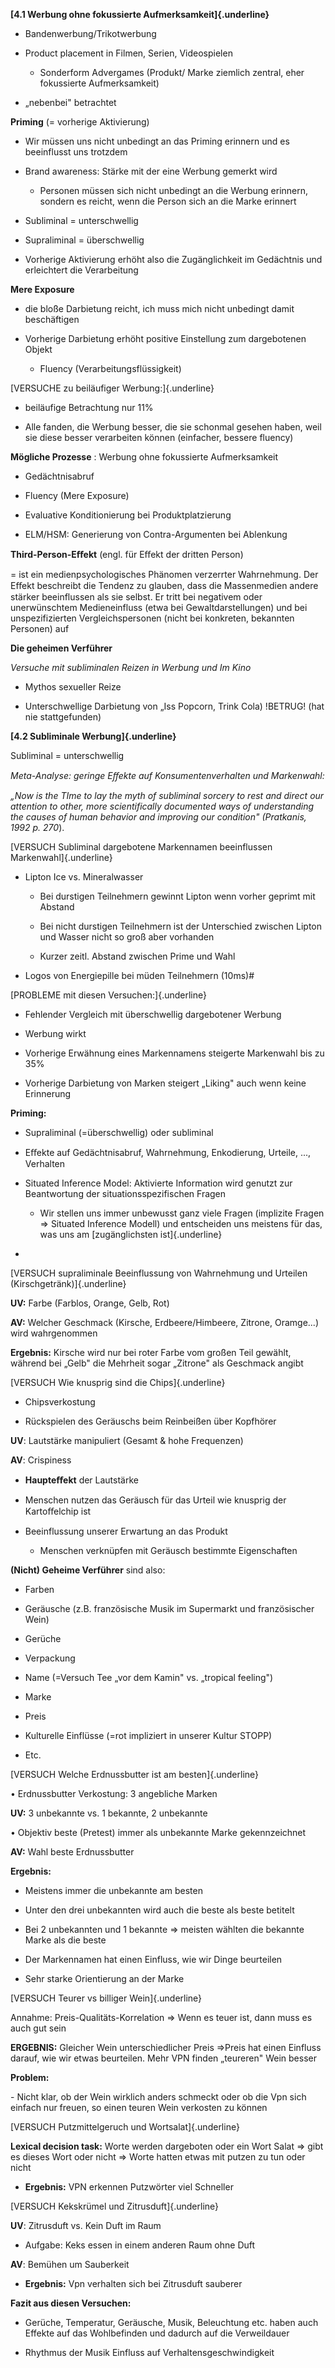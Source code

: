 **[4.1 Werbung ohne fokussierte Aufmerksamkeit]{.underline}**

-   Bandenwerbung/Trikotwerbung

-   Product placement in Filmen, Serien, Videospielen

    -   Sonderform Advergames (Produkt/ Marke ziemlich zentral, eher
        fokussierte Aufmerksamkeit)

-   „nebenbei" betrachtet

**Priming** (= vorherige Aktivierung)

-   Wir müssen uns nicht unbedingt an das Priming erinnern und es
    beeinflusst uns trotzdem

-   Brand awareness: Stärke mit der eine Werbung gemerkt wird

    -   Personen müssen sich nicht unbedingt an die Werbung erinnern,
        sondern es reicht, wenn die Person sich an die Marke erinnert

-   Subliminal = unterschwellig

-   Supraliminal = überschwellig

<!-- -->

-   Vorherige Aktivierung erhöht also die Zugänglichkeit im Gedächtnis
    und erleichtert die Verarbeitung

**Mere Exposure**

-   die bloße Darbietung reicht, ich muss mich nicht unbedingt damit
    beschäftigen

-   Vorherige Darbietung erhöht positive Einstellung zum dargebotenen
    Objekt

    -   Fluency (Verarbeitungsflüssigkeit)

[VERSUCHE zu beiläufiger Werbung:]{.underline}

-   beiläufige Betrachtung nur 11%

-   Alle fanden, die Werbung besser, die sie schonmal gesehen haben,
    weil sie diese besser verarbeiten können (einfacher, bessere
    fluency)

**Mögliche Prozesse** : Werbung ohne fokussierte Aufmerksamkeit

-   Gedächtnisabruf

-   Fluency (Mere Exposure)

-   Evaluative Konditionierung bei Produktplatzierung

<!-- -->

-   ELM/HSM: Generierung von Contra-Argumenten bei Ablenkung

**Third-Person-Eﬀekt** (engl. für Eﬀekt der dritten Person)

= ist ein medienpsychologisches Phänomen verzerrter Wahrnehmung. Der
Eﬀekt beschreibt die Tendenz zu glauben, dass die Massenmedien andere
stärker beeinflussen als sie selbst. Er tritt bei negativem oder
unerwünschtem Medieneinfluss (etwa bei Gewaltdarstellungen) und bei
unspezifizierten Vergleichspersonen (nicht bei konkreten, bekannten
Personen) auf

**Die geheimen Verführer**

*Versuche mit subliminalen Reizen in Werbung und Im Kino*

-   Mythos sexueller Reize

-   Unterschwellige Darbietung von „Iss Popcorn, Trink Cola) !BETRUG!
    (hat nie stattgefunden)

**[4.2 Subliminale Werbung]{.underline}**

Subliminal = unterschwellig

*Meta-Analyse: geringe Eﬀekte auf Konsumentenverhalten und Markenwahl:*

*„Now is the TIme to lay the myth of subliminal sorcery to rest and
direct our attention to other, more scientifically documented ways of
understanding the causes of human behavior and improving our condition"
(Pratkanis, 1992 p. 270*).

[VERSUCH Subliminal dargebotene Markennamen beeinflussen
Markenwahl]{.underline}

-   Lipton Ice vs. Mineralwasser

    -   Bei durstigen Teilnehmern gewinnt Lipton wenn vorher geprimt mit
        Abstand

    -   Bei nicht durstigen Teilnehmern ist der Unterschied zwischen
        Lipton und Wasser nicht so groß aber vorhanden

    -   Kurzer zeitl. Abstand zwischen Prime und Wahl

<!-- -->

-   Logos von Energiepille bei müden Teilnehmern (10ms)#

[PROBLEME mit diesen Versuchen:]{.underline}

-   Fehlender Vergleich mit überschwellig dargebotener Werbung

-   Werbung wirkt

-   Vorherige Erwähnung eines Markennamens steigerte Markenwahl bis zu
    35%

<!-- -->

-   Vorherige Darbietung von Marken steigert „Liking" auch wenn keine
    Erinnerung

**Priming:**

-   Supraliminal (=überschwellig) oder subliminal

-   Eﬀekte auf Gedächtnisabruf, Wahrnehmung, Enkodierung, Urteile, ...,
    Verhalten

-   Situated Inference Model: Aktivierte Information wird genutzt zur
    Beantwortung der situationsspezifischen Fragen

    -   Wir stellen uns immer unbewusst ganz viele Fragen (implizite
        Fragen =\> Situated Inference Modell) und entscheiden uns
        meistens für das, was uns am [zugänglichsten ist]{.underline}

<!-- -->

-   

[VERSUCH supraliminale Beeinflussung von Wahrnehmung und Urteilen
(Kirschgetränk)]{.underline}

**UV:** Farbe (Farblos, Orange, Gelb, Rot)

**AV:** Welcher Geschmack (Kirsche, Erdbeere/Himbeere, Zitrone,
Oramge...) wird wahrgenommen

**Ergebnis:** Kirsche wird nur bei roter Farbe vom großen Teil gewählt,
während bei „Gelb" die Mehrheit sogar „Zitrone" als Geschmack angibt

[VERSUCH Wie knusprig sind die Chips]{.underline}

-   Chipsverkostung

-   Rückspielen des Geräuschs beim Reinbeißen über Kopfhörer

**UV**: Lautstärke manipuliert (Gesamt & hohe Frequenzen)

**AV**: Crispiness

-   **Haupteﬀekt** der Lautstärke

-   Menschen nutzen das Geräusch für das Urteil wie knusprig der
    Kartoﬀelchip ist

<!-- -->

-   Beeinflussung unserer Erwartung an das Produkt

    -   Menschen verknüpfen mit Geräusch bestimmte Eigenschaften

**(Nicht) Geheime Verführer** sind also:

-   Farben

-   Geräusche (z.B. französische Musik im Supermarkt und französischer
    Wein)

-   Gerüche

-   Verpackung

-   Name (=Versuch Tee „vor dem Kamin" vs. „tropical feeling")

-   Marke

-   Preis

-   Kulturelle Einflüsse (=rot impliziert in unserer Kultur STOPP)

-   Etc.

[VERSUCH Welche Erdnussbutter ist am besten]{.underline}

• Erdnussbutter Verkostung: 3 angebliche Marken

**UV:** 3 unbekannte vs. 1 bekannte, 2 unbekannte

• Objektiv beste (Pretest) immer als unbekannte Marke gekennzeichnet

**AV:** Wahl beste Erdnussbutter

**Ergebnis:**

-   Meistens immer die unbekannte am besten

-   Unter den drei unbekannten wird auch die beste als beste betitelt

-   Bei 2 unbekannten und 1 bekannte =\> meisten wählten die bekannte
    Marke als die beste

<!-- -->

-   Der Markennamen hat einen Einfluss, wie wir Dinge beurteilen

-   Sehr starke Orientierung an der Marke

[VERSUCH Teurer vs billiger Wein]{.underline}

Annahme: Preis-Qualitäts-Korrelation =\> Wenn es teuer ist, dann muss es
auch gut sein

**ERGEBNIS:** Gleicher Wein unterschiedlicher Preis =\>Preis hat einen
Einfluss darauf, wie wir etwas beurteilen. Mehr VPN finden „teureren"
Wein besser

**Problem:**

\- Nicht klar, ob der Wein wirklich anders schmeckt oder ob die Vpn sich
einfach nur freuen, so einen teuren Wein verkosten zu können

[VERSUCH Putzmittelgeruch und Wortsalat]{.underline}

**Lexical decision task:** Worte werden dargeboten oder ein Wort Salat
=\> gibt es dieses Wort oder nicht =\> Worte hatten etwas mit putzen zu
tun oder nicht

-   **Ergebnis:** VPN erkennen Putzwörter viel Schneller

[VERSUCH Kekskrümel und Zitrusduft]{.underline}

**UV**: Zitrusduft vs. Kein Duft im Raum

-   Aufgabe: Keks essen in einem anderen Raum ohne Duft

**AV**: Bemühen um Sauberkeit

-   **Ergebnis:** Vpn verhalten sich bei Zitrusduft sauberer

**Fazit aus diesen Versuchen:**

-   Gerüche, Temperatur, Geräusche, Musik, Beleuchtung etc. haben auch
    Effekte auf das Wohlbefinden und dadurch auf die Verweildauer

-   Rhythmus der Musik Einfluss auf Verhaltensgeschwindigkeit
